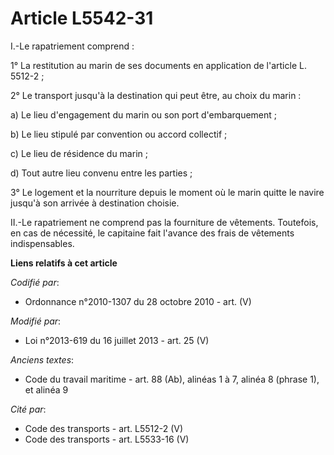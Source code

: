 # Article L5542-31

I.-Le rapatriement comprend : 

1° La restitution au marin de ses documents en application de l'article L. 5512-2 ; 

2° Le transport jusqu'à la destination qui peut être, au choix du marin : 

a) Le lieu d'engagement du marin ou son port d'embarquement ; 

b) Le lieu stipulé par convention ou accord collectif ; 

c) Le lieu de résidence du marin ; 

d) Tout autre lieu convenu entre les parties ; 

3° Le logement et la nourriture depuis le moment où le marin quitte le navire jusqu'à son arrivée à destination choisie. 

II.-Le rapatriement ne comprend pas la fourniture de vêtements. Toutefois, en cas de nécessité, le capitaine fait l'avance
des frais de vêtements indispensables.

**Liens relatifs à cet article**

_Codifié par_:

  - Ordonnance n°2010-1307 du 28 octobre 2010 - art. (V)

_Modifié par_:

  - Loi n°2013-619 du 16 juillet 2013 - art. 25 (V)

_Anciens textes_:

  - Code du travail maritime - art. 88 (Ab), alinéas 1 à 7, alinéa 8 (phrase 1), et alinéa 9

_Cité par_:

  - Code des transports - art. L5512-2 (V)
  - Code des transports - art. L5533-16 (V)

